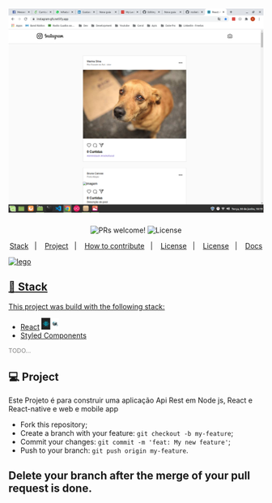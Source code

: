 <h1 align="center">
    <img alt="UI Components" src="instarocket.png" width="600px" />
</h1>

<p align="center">
  <img alt="PRs welcome!" src="https://img.shields.io/badge/PRs-welcome-dc3c3c.svg">
  <img alt="License" src="https://img.shields.io/badge/License-MIT-dc3c3c.svg">
</p>

<p align="center">
  <a href="#rocket-stack">Stack</a>&nbsp;&nbsp;&nbsp;|&nbsp;&nbsp;&nbsp;
  <a href="#-project">Project</a>&nbsp;&nbsp;&nbsp;|&nbsp;&nbsp;&nbsp;
  <a href="#-how-to-contribute">How to contribute</a>&nbsp;&nbsp;&nbsp;|&nbsp;&nbsp;&nbsp;
  <a href="#memo-license">License</a>&nbsp;&nbsp;&nbsp;|&nbsp;&nbsp;&nbsp;
  <a href="#memo-license">License</a>&nbsp;&nbsp;&nbsp;|&nbsp;&nbsp;&nbsp;
  <a href="docs/index.md">Docs</a>
</p>
  <p>
    <A href="https://instagram-gfs.netlify.app/instagram-gfs.netlify.app</a></
    </p>

<br>

<div align="center">
  <img src="src/assets/lego.jpg" alt="lego" />
</div>

## :rocket: Stack

This project was build with the following stack:

- [React](https://reactjs.org) <img alt="react" src="logo-og.png" width="35px" />
- [Styled Components](https://styled-components.com/)

<p style="color: grey; font-size: 12px">TODO...</p>

## 💻 Project
Este Projeto é para construir uma aplicação Api  Rest em Node js, React e React-native e  web e mobile app

- Fork this repository;
- Create a branch with your feature: `git checkout -b my-feature`;
- Commit your changes: `git commit -m 'feat: My new feature'`;
- Push to your branch: `git push origin my-feature`.

Delete your branch after the merge of your pull request is done.
---

